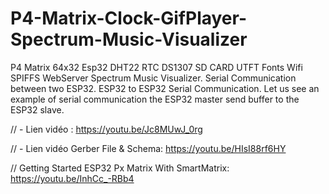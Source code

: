 # P4-Matrix-Clock-GifPlayer-Spectrum-Music-Visualizer

P4 Matrix 64x32 Esp32 DHT22 RTC DS1307 SD CARD UTFT Fonts Wifi SPIFFS WebServer Spectrum Music Visualizer. Serial Communication between two ESP32. ESP32 to ESP32 Serial Communication. Let us see an example of serial communication the ESP32 master send buffer to the ESP32 slave.

// - Lien vidéo : https://youtu.be/Jc8MUwJ_0rg

// - Lien vidéo Gerber File & Schema: https://youtu.be/HIsI88rf6HY

// Getting Started ESP32 Px Matrix With SmartMatrix: https://youtu.be/InhCc_-RBb4
